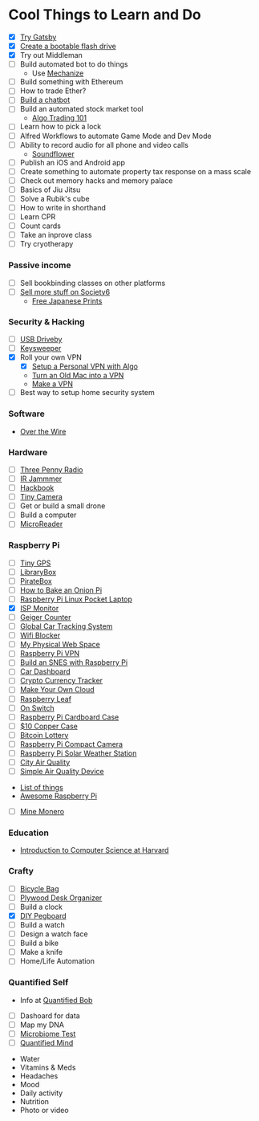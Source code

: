 # Cool Things to Learn and Do

- [x] [Try Gatsby](https://www.gatsbyjs.org/blog/2017-12-06-gatsby-plus-contentful-plus-netlify/)
- [x] [Create a bootable flash drive](https://docs.kali.org/downloading/kali-linux-live-usb-install)
- [x] Try out Middleman
- [ ] Build automated bot to do things
  - Use [Mechanize](https://github.com/sparklemotion/mechanize)
- [ ] Build something with Ethereum
- [ ] How to trade Ether?
- [ ] [Build a chatbot](https://github.com/botui/botui)
- [ ] Build an automated stock market tool
  - [Algo Trading 101](https://algotrading101.com/)
- [ ] Learn how to pick a lock
- [ ] Alfred Workflows to automate Game Mode and Dev Mode
- [ ] Ability to record audio for all phone and video calls
  - [Soundflower](https://github.com/mattingalls/Soundflower)
- [ ] Publish an iOS and Android app
- [ ] Create something to automate property tax response on a mass scale
- [ ] Check out memory hacks and memory palace
- [ ] Basics of Jiu Jitsu
- [ ] Solve a Rubik's cube
- [ ] How to write in shorthand
- [ ] Learn CPR
- [ ] Count cards
- [ ] Take an inprove class
- [ ] Try cryotherapy

### Passive income
  - [ ] Sell bookbinding classes on other platforms
  - [ ] [Sell more stuff on Society6](https://www.skillshare.com/classes/Creating-Art-that-Sells-A-Working-Artist%E2%80%99s-Guide/2139207703?via=browse-rating-all-layout-grid)
    - [Free Japanese Prints](https://www.loc.gov/collections/japanese-fine-prints-pre-1915/about-this-collection/)

### Security & Hacking
- [ ] [USB Driveby](http://samy.pl/usbdriveby/)
- [ ] [Keysweeper](https://samy.pl/keysweeper/)
- [x] Roll your own VPN
  - [x] [Setup a Personal VPN with Algo](https://github.com/trailofbits/algo)
  - [Turn an Old Mac into a VPN](https://lifehacker.com/turn-an-old-mac-into-a-cheap-vpn-with-os-x-server-1743411938)
  - [Make a VPN](https://lifehacker.com/5900969/build-your-own-vpn-to-pimp-out-your-gaming-streaming-remote-access-and-oh-yeah-security)
- [ ] Best way to setup home security system

### Software
- [Over the Wire](http://overthewire.org/)

### Hardware
- [ ] [Three Penny Radio](http://scitoys.com/scitoys/scitoys/radio/three_penny/three_penny.html)
- [ ] [IR Jammmer](http://www.instructables.com/id/IR-Remote-Control-Jammer/)
- [ ] [Hackbook](https://www.pine64.org/?page_id=3707)
- [ ] [Tiny Camera](https://www.amazon.com/ZOTER-Camera-Pinhole-Security-Surveillance/dp/B071NZ4XPX/ref=as_li_ss_tl?s=photo&ie=UTF8&qid=1501862550&sr=1-2&keywords=screw+camera&linkCode=sl1&tag=bngbng-20&linkId=df2bbf81ab7120635475371cd18ebd0a)
- [ ] Get or build a small drone
- [ ] Build a computer
- [ ] [MicroReader](https://hackaday.io/project/532-microreader)

### Raspberry Pi
- [ ] [Tiny GPS](http://makezine.com/projects/make-37/gps-cat-tracker-2/)
- [ ] [LibraryBox](http://makezine.com/projects/make-37/librarybox/)
- [ ] [PirateBox](http://www.instructables.com/id/Raspberry-Pi-PirateBox/)
- [ ] [How to Bake an Onion Pi](http://makezine.com/projects/make-36-boards/how-to-bake-an-onion-pi/)
- [ ] [Raspberry Pi Linux Pocket Laptop](http://makezine.com/projects/build-raspberry-pi-powered-linux-laptop-that-fits-your-pocket/)
- [x] [ISP Monitor](http://makezine.com/projects/send-ticket-isp-when-your-internet-drops/)
- [ ] [Geiger Counter](http://makezine.com/projects/geiger-counter-kit/)
- [ ] [Global Car Tracking System](http://www.instructables.com/id/Athena-The-Global-Car-Tracking-System/)
- [ ] [Wifi Blocker](https://hackaday.io/project/9333-weekend-on-the-dark-side/details)
- [ ] [My Physical Web Space](http://www.instructables.com/id/My-Physical-Web-Space/)
- [ ] [Raspberry Pi VPN](http://makezine.com/projects/browse-anonymously-with-a-diy-raspberry-pi-vpntor-router/?utm_source=feedburner&utm_medium=%24%7Bfeed%7D&utm_campaign=Feed%3A+%24%7Bmakezineonline%7D+%28%24%7BMAKE%7D%29&utm_content=%24%7BGoogleReader%7D)
- [ ] [Build an SNES with Raspberry Pi](http://makezine.com/projects/build-retro-gaming-console-raspberry-pi/)
- [ ] [Car Dashboard](http://makezine.com/2015/06/29/makers-dashboard/)
- [ ] [Crypto Currency Tracker](http://makezine.com/projects/make-43/crypto-currency-tracker/)
- [ ] [Make Your Own Cloud](http://makezine.com/2013/11/12/make-your-own-cloud-with-raspberry-pi-and-arkos/)
- [ ] [Raspberry Leaf](http://www.doctormonk.com/2013/02/raspberry-pi-and-breadboard-raspberry.html)
- [ ] [On Switch](http://www.doctormonk.com/2017/01/on-switch-for-raspberry-pi.html)
- [ ] [Raspberry Pi Cardboard Case](http://www.instructables.com/id/Design-Modelling-your-own-Raspberry-Pi-case-out-/)
- [ ] [$10 Copper Case](http://www.instructables.com/id/Easy-10-Copper-Raspberry-Pi-Case/)
- [ ] [Bitcoin Lottery](http://www.instructables.com/id/DIY-Bitcoin-Lottery-With-Raspberry-Pi/)
- [ ] [Raspberry Pi Compact Camera](http://www.instructables.com/id/Raspberry-Pi-Compact-Camera/)
- [ ] [Raspberry Pi Solar Weather Station](http://www.instructables.com/id/Raspberry-Pi-Solar-Weather-Station/)
- [ ] [City Air Quality](https://hackaday.io/project/8334-city-air-quality)
- [ ] [Simple Air Quality Device](https://airquality406.wordpress.com/instructions/)
- [List of things](http://www.itpro.co.uk/mobile/21862/raspberry-pi-top-29-projects-to-try-yourself)
- [Awesome Raspberry Pi](https://github.com/thibmaek/awesome-raspberry-pi)
- [ ] [Mine Monero](https://andypi.co.uk/2017/07/01/mining-monero-xmr-crypto-currency-on-raspberry-pi/)

### Education
- [Introduction to Computer Science at Harvard](https://www.edx.org/course/introduction-computer-science-harvardx-cs50x#.U7CIk7GO3Ya)

### Crafty
- [ ] [Bicycle Bag](https://www.pinterest.com/pin/471470654722749100/)
- [ ] [Plywood Desk Organizer](http://www.hometreeatlas.com/5466/diy-organization-bloks-made-out-of-plywood-bedroom-and-desk-editions/)
- [ ] Build a clock
- [x] [DIY Pegboard](https://www.pinterest.com/pin/471470654731554566/)
- [ ] Build a watch
- [ ] Design a watch face
- [ ] Build a bike
- [ ] Make a knife
- [ ] Home/Life Automation

### Quantified Self
- Info at [Quantified Bob](https://www.quantifiedbob.com/)
- [ ] Dashoard for data
- [ ] Map my DNA
- [ ] [Microbiome Test](https://ubiome.com/)
- [ ] [Quantified Mind](http://www.quantified-mind.com/)
- Water
- Vitamins & Meds
- Headaches
- Mood
- Daily activity
- Nutrition
- Photo or video
